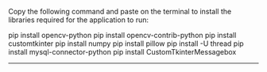 Copy the following command and paste on the terminal to install the libraries required for the application to run:

pip install opencv-python
pip install opencv-contrib-python
pip install customtkinter
pip install numpy
pip install pillow
pip install -U thread
pip install mysql-connector-python
pip install CustomTkinterMessagebox

----------------------------------
